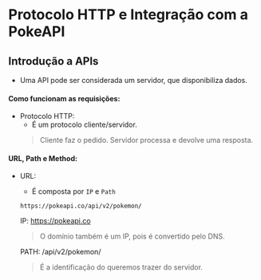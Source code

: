 # Protocolo HTTP e Integração com a PokeAPI

## Introdução a APIs

- Uma API pode ser considerada um servidor, que disponibiliza dados.

#### Como funcionam as requisições:

- Protocolo HTTP: 
    - É um protocolo cliente/servidor.
    > Cliente faz o pedido. Servidor processa e devolve uma resposta.

#### URL, Path e Method:

- URL:
    - É composta por `IP` e `Path`
    ~~~
    https://pokeapi.co/api/v2/pokemon/
    ~~~
    IP: https://pokeapi.co
    > O domínio também é um IP, pois é convertido pelo DNS.

    PATH: /api/v2/pokemon/
    > É a identificação do queremos trazer do servidor.